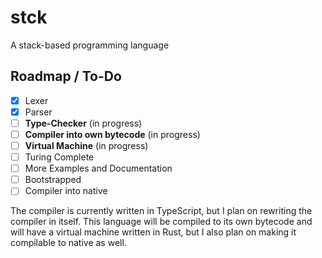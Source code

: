 # stck

A stack-based programming language

## Roadmap / To-Do

- [x] Lexer
- [x] Parser
- [ ] **Type-Checker** (in progress)
- [ ] **Compiler into own bytecode** (in progress)
- [ ] **Virtual Machine** (in progress)
- [ ] Turing Complete
- [ ] More Examples and Documentation
- [ ] Bootstrapped
- [ ] Compiler into native

The compiler is currently written in TypeScript, but I plan on rewriting the compiler in itself.
This language will be compiled to its own bytecode and will have a virtual machine written in Rust, but I also plan on making it compilable to native as well.
